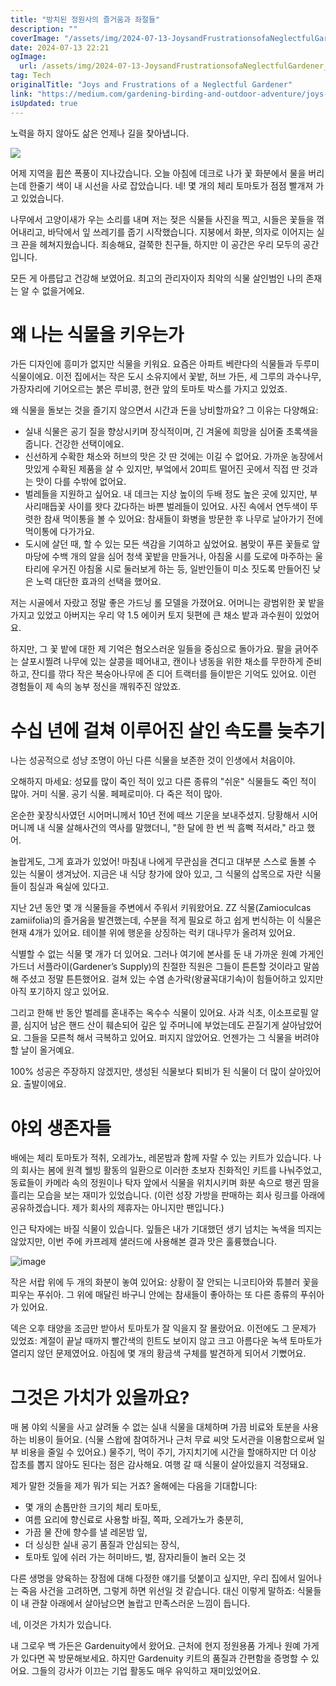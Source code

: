 ```yaml
---
title: "방치된 정원사의 즐거움과 좌절들"
description: ""
coverImage: "/assets/img/2024-07-13-JoysandFrustrationsofaNeglectfulGardener_0.png"
date: 2024-07-13 22:21
ogImage:
  url: /assets/img/2024-07-13-JoysandFrustrationsofaNeglectfulGardener_0.png
tag: Tech
originalTitle: "Joys and Frustrations of a Neglectful Gardener"
link: "https://medium.com/gardening-birding-and-outdoor-adventure/joys-and-frustrations-of-a-neglectful-gardener-aad0fcffe7ae"
isUpdated: true
---
```


노력을 하지 않아도 삶은 언제나 길을 찾아냅니다.

<img src="/assets/img/2024-07-13-JoysandFrustrationsofaNeglectfulGardener_0.png" />

어제 지역을 휩쓴 폭풍이 지나갔습니다. 오늘 아침에 데크로 나가 꽃 화분에서 물을 버리는데 한줄기 색이 내 시선을 사로 잡았습니다. 네! 몇 개의 체리 토마토가 점점 빨개져 가고 있었습니다.

나무에서 고양이새가 우는 소리를 내며 저는 젖은 식물들 사진을 찍고, 시들은 꽃들을 꺾어내리고, 바닥에서 잎 쓰레기를 줍기 시작했습니다. 지붕에서 화분, 의자로 이어지는 실크 끈을 헤쳐지웠습니다. 죄송해요, 걸쭉한 친구들, 하지만 이 공간은 우리 모두의 공간입니다.

<div class="content-ad"></div>

모든 게 아름답고 건강해 보였어요. 최고의 관리자이자 최악의 식물 살인범인 나의 존재는 알 수 없을거에요.

# 왜 나는 식물을 키우는가

가든 디자인에 흥미가 없지만 식물을 키워요. 요즘은 아파트 베란다의 식물들과 두루미 식물이에요. 이전 집에서는 작은 도시 소유지에서 꽃밭, 허브 가든, 세 그루의 과수나무, 가장자리에 기어오르는 붉은 루비콩, 현관 앞의 토마토 박스를 가지고 있었죠.

왜 식물을 돌보는 것을 즐기지 않으면서 시간과 돈을 낭비할까요? 그 이유는 다양해요:

<div class="content-ad"></div>

- 실내 식물은 공기 질을 향상시키며 장식적이며, 긴 겨울에 희망을 심어줄 초록색을 줍니다. 건강한 선택이에요.
- 신선하게 수확한 채소와 허브의 맛은 갓 딴 것에는 이길 수 없어요. 가까운 농장에서 맛있게 수확된 제품을 살 수 있지만, 부엌에서 20피트 떨어진 곳에서 직접 딴 것과는 맛이 다를 수밖에 없어요.
- 벌레들을 지원하고 싶어요. 내 데크는 지상 높이의 두배 정도 높은 곳에 있지만, 부사리매듭꽃 사이를 왓다 갔다하는 바쁜 벌레들이 있어요. 사진 속에서 연두색이 뚜렷한 참새 먹이통을 볼 수 있어요: 참새들이 화병을 방문한 후 나무로 날아가기 전에 먹이통에 다가가요.
- 도시에 살던 때, 할 수 있는 모든 색감을 기여하고 싶었어요. 봄맞이 푸른 꽃들로 앞마당에 수백 개의 알을 심어 청색 꽃밭을 만들거나, 아침올 시를 도로에 마주하는 울타리에 우거진 아침올 시로 둘러보게 하는 등, 일반인들이 미소 짓도록 만들어진 낮은 노력 대단한 효과의 선택을 했어요.

저는 시골에서 자랐고 정말 좋은 가드닝 롤 모델을 가졌어요. 어머니는 광범위한 꽃 밭을 가지고 있었고 아버지는 우리 약 1.5 에이커 토지 뒷편에 큰 채소 밭과 과수원이 있었어요.

하지만, 그 꽃 밭에 대한 제 기억은 혐오스러운 일들을 중심으로 돌아가요. 팔을 긁어주는 살포시찔려 나무에 있는 살콩을 떼어내고, 캔이나 냉동을 위한 채소를 무한하게 준비하고, 잔디를 깎다 작은 복숭아나무에 존 디어 트랙터를 들이받은 기억도 있어요. 이런 경험들이 제 속의 농부 정신을 깨워주진 않았죠.

# 수십 년에 걸쳐 이루어진 살인 속도를 늦추기

<div class="content-ad"></div>

나는 성공적으로 성냥 조명이 아닌 다른 식물을 보존한 것이 인생에서 처음이야.

오해하지 마세요: 성묘를 많이 죽인 적이 있고 다른 종류의 "쉬운" 식물들도 죽인 적이 많아. 거미 식물. 공기 식물. 페페로미아. 다 죽은 적이 많아.

온순한 꽃장식사였던 시어머니께서 10년 전에 떼쓰 기운을 보내주셨지. 당황해서 시어머니께 내 식물 살해사건의 역사를 말했더니, "한 달에 한 번 씩 흠뻑 적셔라," 라고 했어.

놀랍게도, 그게 효과가 있었어! 마침내 나에게 무관심을 견디고 대부분 스스로 돌볼 수 있는 식물이 생겨났어. 지금은 내 식당 창가에 앉아 있고, 그 식물의 삽목으로 자란 식물들이 침실과 욕실에 있다고.

<div class="content-ad"></div>

지난 2년 동안 몇 개 식물들을 주변에서 주워서 키워왔어요. ZZ 식물(Zamioculcas zamiifolia)의 즐거움을 발견했는데, 수분을 적게 필요로 하고 쉽게 번식하는 이 식물은 현재 4개가 있어요. 테이블 위에 행운을 상징하는 럭키 대나무가 올려져 있어요.

식별할 수 없는 식물 몇 개가 더 있어요. 그러나 여기에 본사를 둔 내 가까운 원예 가게인 가드너 서플라이(Gardener’s Supply)의 친절한 직원은 그들이 튼튼할 것이라고 말씀해 주셨고 정말 튼튼했어요. 걸쳐 있는 수염 손가락(왕귤꼭대기속)이 힘들어하고 있지만 아직 포기하지 않고 있어요.

그리고 한해 반 동안 벌레를 혼내주는 옥수수 식물이 있어요. 사과 식초, 이소프로필 알콜, 심지어 남은 핸드 산이 훼손되어 깊은 잎 주머니에 부었는데도 끈질기게 살아남았어요. 그들을 모른척 해서 극복하고 있어요. 퍼지지 않았어요. 언젠가는 그 식물을 버려야 할 날이 올거예요.

100% 성공은 주장하지 않겠지만, 생성된 식물보다 퇴비가 된 식물이 더 많이 살아있어요. 출발이에요.

<div class="content-ad"></div>

# 야외 생존자들

배에는 체리 토마토가 적취, 오레가노, 레몬밤과 함께 자랄 수 있는 키트가 있습니다. 나의 회사는 봄에 원격 웰빙 활동의 일환으로 이러한 초보자 친화적인 키트를 나눠주었고, 동료들이 카메라 속의 정원이나 탁자 앞에서 식물을 위치시키며 화분 속으로 팽귄 땀을 흘리는 모습을 보는 재미가 있었습니다. (이런 성장 가방을 판매하는 회사 링크를 아래에 공유하겠습니다. 제가 회사의 제휴자는 아니지만 팬입니다.)

인근 탁자에는 바질 식물이 있습니다. 잎들은 내가 기대했던 생기 넘치는 녹색을 띄지는 않았지만, 이번 주에 카프레제 샐러드에 사용해본 결과 맛은 훌륭했습니다.

![image](/assets/img/2024-07-13-JoysandFrustrationsofaNeglectfulGardener_1.png)

<div class="content-ad"></div>

작은 서랍 위에 두 개의 화분이 놓여 있어요: 상황이 잘 안되는 니코티아와 튜블러 꽃을 피우는 푸쉬아. 그 위에 매달린 바구니 안에는 참새들이 좋아하는 또 다른 종류의 푸쉬아가 있어요.

덱은 오후 태양을 조금만 받아서 토마토가 잘 익을지 잘 몰랐어요. 이전에도 그 문제가 있었죠: 계절이 끝날 때까지 빨간색의 힌트도 보이지 않고 크고 아름다운 녹색 토마토가 열리지 않던 문제였어요. 아침에 몇 개의 황금색 구체를 발견하게 되어서 기뻤어요.

# 그것은 가치가 있을까요?

매 봄 야외 식물을 사고 살려둘 수 없는 실내 식물을 대체하며 가끔 비료와 토분을 사용하는 비용이 들어요. (식물 스왑에 참여하거나 근처 무료 씨앗 도서관을 이용함으로써 일부 비용을 줄일 수 있어요.) 물주기, 먹이 주기, 가지치기에 시간을 할애하지만 더 이상 잡초를 뽑지 않아도 된다는 점은 감사해요. 여행 갈 때 식물이 살아있을지 걱정돼요.

<div class="content-ad"></div>

제가 말한 것들을 제가 뭐가 되는 거죠? 올해에는 다음을 기대합니다:

- 몇 개의 손톱만한 크기의 체리 토마토,
- 여름 요리에 향신료로 사용할 바질, 쪽파, 오레가노가 충분히,
- 가끔 물 잔에 향수를 낼 레몬밤 잎,
- 더 싱싱한 실내 공기 품질과 안심되는 장식,
- 토마토 잎에 쉬러 가는 허미바드, 벌, 잠자리들이 놀러 오는 것

다른 생명을 양육하는 장점에 대해 다정한 얘기를 덧붙이고 싶지만, 우리 집에서 일어나는 죽음 사건을 고려하면, 그렇게 하면 위선일 것 같습니다. 대신 이렇게 말하죠: 식물들이 내 관찰 아래에서 살아남으면 놀랍고 만족스러운 느낌이 듭니다.

네, 이것은 가치가 있습니다.

<div class="content-ad"></div>

내 그로우 백 가든은 Gardenuity에서 왔어요. 근처에 현지 정원용품 가게나 원예 가게가 있다면 꼭 방문해보세요. 하지만 Gardenuity 키트의 품질과 간편함을 증명할 수 있어요. 그들의 강사가 이끄는 기업 활동도 매우 유익하고 재미있었어요.
